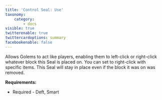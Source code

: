 ```yaml
---
title: 'Control Seal: Use'
taxonomy:
    category:
        - docs
visible: true
twitterenable: true
twittercardoptions: summary
facebookenable: false
---
```


Allows Golems to act like players, enabling them to left-click or right-click whatever block this Seal is placed on. You can set to right-click with specific items. This Seal will stay in place even if the block it was on was removed.

**Requirements:**

* Required - Deft, Smart
